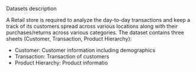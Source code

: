  Datasets description
 
A Retail store is required to analyze the day-to-day transactions and keep a track of its customers spread across various 
locations along with their purchases/returns across various categories.
The dataset contains three sheets (Customer, Transaction, Product Hierarchy):
- Customer: Customer information including demographics
- Transaction: Transaction of customers
- Product Hierarchy: Product informatio
